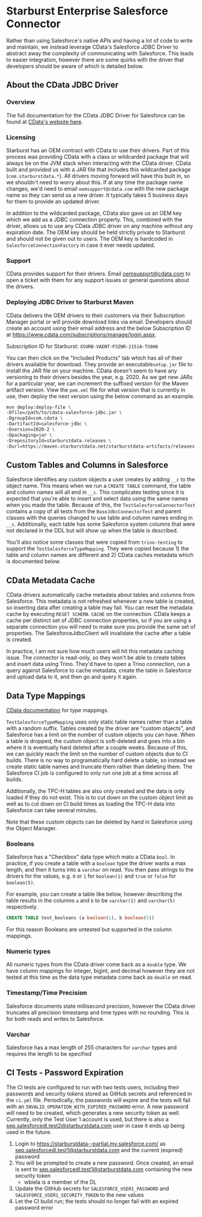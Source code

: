 # Starburst Enterprise Salesforce Connector

Rather than using Salesforce's native APIs and having a lot of code to write and maintain,
we instead leverage CData's Salesforce JDBC Driver to abstract away the complexity of communicating with Salesforce.
This leads to easier integration, however there are some quirks with the driver that developers should be aware of which is detailed below. 

## About the CData JDBC Driver

### Overview

The full documentation for the CData JDBC Driver for Salesforce can be found at [CData's website here](http://cdn.cdata.com/help/RFF/jdbc/default.htm).

### Licensing

Starburst has an OEM contract with CData to use their drivers.
Part of this process was providing CData with a class or wildcarded package that will always be on the JVM stack when interacting with the CData driver.
CData built and provided us with a JAR file that includes this wildcarded package (`com.starburstdata.*`).
All drivers moving forward will have this built in, so we shouldn't need to worry about this.
If at any time the package name changes, we'd need to email `oemsupport@cdata.com` with the new package name so they can send us a new driver.
It typically takes 5 business days for them to provide an updated driver.

In addition to the wildcarded package, CData also gave us an OEM key which we add as a JDBC connection property.
This, combined with the driver, allows us to use any CData JDBC driver on any machine without any expiration date.
The OEM key should be held strictly private to Starburst and should not be given out to users.
The OEM key is hardcoded in `SalesforceConnectionFactory` in case it ever needs updated.

### Support

CData provides support for their drivers.
Email oemsupport@cdata.com to open a ticket with them for any support issues or general questions about the drivers.

### Deploying JDBC Driver to Starburst Maven

CData delivers the OEM drivers to their customers via their Subscription Manager portal or will provide download links via email.
Developers should create an account using their email address and the below Subscription ID at https://www.cdata.com/subscriptions/manage/login.aspx.

Subscription ID for Starburst: `XSURB-VAENT-P3ZNR-2151A-TS8H6`

You can then click on the "Included Products" tab which has all of their drivers available for download.
They provide an executable`setup.jar` file to install the JAR file on your machine.
CData doesn't seem to have any versioning to their drivers besides the year, e.g. 2020.
As we get new JARs for a particular year, we can increment the suffixed version for the Maven artifact version.
View the `pom.xml` file for what version that is currently in use, then deploy the next version using the below command as an example.

```bash
mvn deploy:deploy-file \
-Dfile=/path/to/cdata-salesforce-jdbc.jar \
-DgroupId=com.cdata \
-DartifactId=salesforce-jdbc \
-Dversion=2020-2 \
-Dpackaging=jar \
-DrepositoryId=starburstdata.releases \
-Durl=https://maven.starburstdata.net/starburstdata-artifacts/releases
```

## Custom Tables and Columns in Salesforce

Salesforce identifies any custom objects a user creates by adding `__c` to the object name.
This means when we run a `CREATE TABLE` command, the table and column names will all end in `__c`.
This complicates testing since it is expected that you're able to insert and select data using the same names when you made the table.
Because of this, the `TestSalesforceConnectorTest` contains a copy of all tests from the `BaseJdbcConnectorTest` and parent
classes with the queries changed to use table and column names ending in `__c`.
Additionally, each table has some Salesforce system columns that were not declared in the DDL but will show up when the table is described.

You'll also notice some classes that were copied from `trino-testing` to support the `TestSalesforceTypeMapping`.
They were copied because 1) the table and column names are different and 2) CData caches metadata which is documented below.

## CData Metadata Cache

CData drivers automatically cache metadata about tables and columns from Salesforce.
This metadata is not refreshed whenever a new table is created, so inserting data after creating a table may fail.
You can reset the metadata cache by executing `RESET SCHEMA CACHE` on the connection.
CData keeps a cache per distinct set of JDBC connection properties, so if you are using a separate connection
you will need to make sure you provide the same set of properties.
The SalesforceJdbcClient will invalidate the cache after a table is created.

In practice, I am not sure how much users will hit this metadata caching issue.
The connector is read-only, so they won't be able to create tables and insert data using Trino.
They'd have to open a Trino connection, run a query against Salesforce to cache metadata, create the table in Salesforce and upload data to it, and then go and query it again.


## Data Type Mappings

[CData documentation](http://cdn.cdata.com/help/RFF/jdbc/pg_datatypemapping.htm) for type mappings.

`TestSalesforceTypeMapping` uses only static table names rather than a table with a random suffix.
Tables created by the driver are "custom objects", and Salesforce has a limit on the number of custom objects you can have.
When a table is dropped, the custom object is soft-deleted and goes into a bin where it is eventually
hard deleted after a couple weeks. Because of this, we can quickly reach the limit on the number of custom
objects due to CI builds. There is no way to programatically hard delete a table, so instead
we create static table names and truncate them rather than deleting them. The Salesforce CI job is configured
to only run one job at a time across all builds.

Additionally, the TPC-H tables are also only created and the data is only loaded if they do not exist.
This is to cut down on the custom object limit as well as to cut down on CI build times as
loading the TPC-H data into Salesforce can take several minutes.

Note that these custom objects can be deleted by hand in Salesforce using the Object Manager.

### Booleans

Salesforce has a "Checkbox" data type which mato a CData `bool`.
In practice, if you create a table with a `boolean` type the driver wants a max length, and then it turns into a `varchar` on read.
You then pass strings to the drivers for the values, e.g. `0` or `1` for `boolean(1)` and `true` or `false` for `boolean(5)`.

For example, you can create a table like below, however describing the table results in the columns `a` and `b` to be `varchar(1)` and `varchar(5)` respectively.

```sql
CREATE TABLE test_booleans (a boolean(1), b boolean(5))
```

For this reason Booleans are untested but supported in the column mappings.

### Numeric types

All numeric types from the CData driver come back as a `double` type.
We have column mappings for integer, bigint, and decimal however they are not tested at this time as the data type metadata come back as `double` on read. 

### Timestamp/Time Precision

Salesforce documents state millisecond precision, however the CData driver truncates all precision timestamp and time types with no rounding.
This is for both reads and writes to Salesforce.

### Varchar

Salesforce has a max length of 255 characters for `varchar` types and requires the length to be specified


## CI Tests - Password Expiration

The CI tests are configured to run with two tests users, including their passwords and security tokens stored as GitHub secrets and referenced in the `ci.yml` file.
Periodically, the passwords will expire and the tests will fail with an `INVALID_OPERATION_WITH_EXPIRED_PASSWORD` error.
A new password will need to be created, which generates a new security token as well.
Currently, only the Test User 1 account is used, but there is also a sep.salesforcedl.test2@starburstdata.com user in case it ends up being used in the future.

1. Login to https://starburstdata--partial.my.salesforce.com/ as sep.salesforcedl.test1@starburstdata.com and the current (expired) password
2. You will be prompted to create a new password. Once created, an email is sent to sep.salesforcedl.test1@starburstdata.com containing the new security token
    * wbiela is a member of the DL
3. Update the GitHub secrets for `SALESFORCE_USER1_PASSWORD` and `SALESFORCE_USER1_SECURITY_TOKEN` to the new values
4. Let the CI build run; the tests should no longer fail with an expired password error

